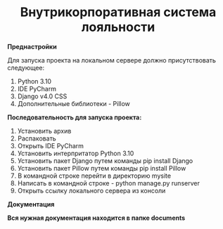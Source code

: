 <h1 align="center">Внутрикорпоративная система лояльности</h1>

<p><strong>Преднастройки</strong></p>
<a>Для запуска проекта на локальном сервере должно присутствовать следующее:</a>
<ol>
 <li>Python 3.10</li>
 <li>IDE PyCharm</li>
 <li>Django v4.0 CSS</li>
 <li>Дополнительные библиотеки - Pillow</li>
</ol>

<a><strong>Последовательность для запуска проекта:</strong></p>
<ol>
 <li>Установить архив</li>
 <li>Распаковать</li>
 <li>Открыть IDE PyCharm</li>
 <li>Установить интерпритатор Python 3.10</li>
 <li>Установить пакет Django путем команды pip install Django</li>
 <li>Установить пакет Pillow путем команды pip install Pillow</li>
 <li>В командной строке перейти в директорию mysite</li>
 <li>Написать в командной строке - python manage.py runserver</li>
 <li>Открыть ссылку локального сервера из консоли</li>
</ol>

<p><strong>Документация</strong></p>
<a><strong>Вся нужная документация находится в папке documents</strong></p>

